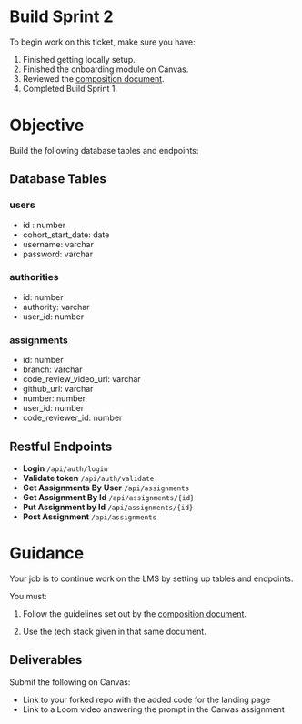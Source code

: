 # Build Sprint 2

To begin work on this ticket, make sure you have: 
1. Finished getting locally setup. 
2. Finished the onboarding module on Canvas. 
3. Reviewed the [composition document](documents/composition_document.md). 
4. Completed Build Sprint 1. 

# Objective

Build the following database tables and endpoints: 

## Database Tables

### users
- id : number
- cohort_start_date: date
- username: varchar
- password: varchar

### authorities
- id: number
- authority: varchar
- user_id: number

### assignments
- id: number
- branch: varchar
- code_review_video_url: varchar
- github_url: varchar
- number: number
- user_id: number
- code_reviewer_id: number

## Restful Endpoints

- **Login**                     `/api/auth/login`
- **Validate token**            `/api/auth/validate`
- **Get Assignments By User**   `/api/assignments`
- **Get Assignment By Id**      `/api/assignments/{id}`
- **Put Assignment by Id**      `/api/assignments/{id}`
- **Post Assignment**           `/api/assignments`


# Guidance

Your job is to continue work on the LMS by setting up tables and endpoints. 

You must: 

1. Follow the guidelines set out by the [composition document](documents/composition_document.md). 

2. Use the tech stack given in that same document.  

## Deliverables 

Submit the following on Canvas: 

- Link to your forked repo with the added code for the landing page
- Link to a Loom video answering the prompt in the Canvas assignment